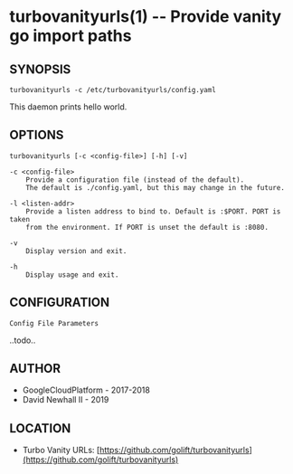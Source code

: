 turbovanityurls(1) -- Provide vanity go import paths
===

SYNOPSIS
---
`turbovanityurls -c /etc/turbovanityurls/config.yaml`

This daemon prints hello world.

OPTIONS
---
`turbovanityurls [-c <config-file>] [-h] [-v]`

    -c <config-file>
        Provide a configuration file (instead of the default).
        The default is ./config.yaml, but this may change in the future.

    -l <listen-addr>
        Provide a listen address to bind to. Default is :$PORT. PORT is taken
        from the environment. If PORT is unset the default is :8080.

    -v
        Display version and exit.

    -h
        Display usage and exit.

CONFIGURATION
---

`Config File Parameters`

..todo..

AUTHOR
---
*   GoogleCloudPlatform - 2017-2018
*   David Newhall II    - 2019

LOCATION
---
*   Turbo Vanity URLs: [https://github.com/golift/turbovanityurls](https://github.com/golift/turbovanityurls)

